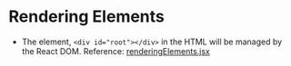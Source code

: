 <h1>Rendering Elements</h1>

- The element, `<div id="root"></div>` in the HTML will be managed by the React DOM. Reference: [renderingElements.jsx](renderingElements.jsx)
